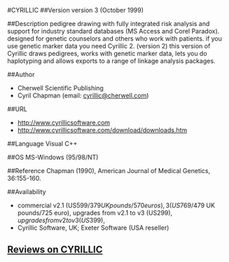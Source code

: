 #CYRILLIC
##Version
version 3 (October 1999)

##Description
 pedigree drawing with fully integrated risk analysis and support for industry standard databases (MS Access and Corel Paradox). designed for genetic counselors and others who work with patients. if you use genetic marker data you need Cyrillic 2\. (version 2) this version of Cyrillic draws pedigrees, works with genetic marker data, lets you do haplotyping and allows exports to a range of linkage analysis packages.

##Author
* Cherwell Scientific Publishing
* Cyril Chapman (email: cyrillic@cherwell.com)

##URL
* http://www.cyrillicsoftware.com
* http://www.cyrillicsoftware.com/download/downloads.htm

##Language
Visual C++

##OS
MS-Windows (95/98/NT)

##Reference
Chapman (1990), American Journal of Medical Genetics, 36:155-160.

##Availability
* commercial v2.1 (US$599/379 UK pounds/570 euros), 3 (US$769/479 UK pounds/725 euro), upgrades from v2.1 to v3 (US$299), upgrades from v2 to v3 (US$399),
* Cyrillic Software, UK; Exeter Software (USA reseller)


## [Reviews on CYRILLIC](https://github.com/gaow/genetic-analysis-software/issues/84)